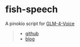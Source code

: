 # fish-speech

A pinokio script for [GLM-4-Voice](https://github.com/THUDM/GLM-4-Voice)

> - [github](https://github.com/appotry)
> - [blog](https://blog.17lai.site)

